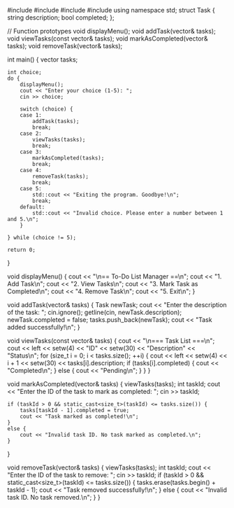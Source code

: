 
#include <iostream>
#include <vector>
#include <iomanip>
#include <string>
using namespace std;
struct Task {
    string description;
    bool completed;
};

// Function prototypes
void displayMenu();
void addTask(vector<Task>& tasks);
void viewTasks(const vector<Task>& tasks);
void markAsCompleted(vector<Task>& tasks);
void removeTask(vector<Task>& tasks);

int main() {
    vector<Task> tasks;

    int choice;
    do {
        displayMenu();
        cout << "Enter your choice (1-5): ";
        cin >> choice;

        switch (choice) {
        case 1:
            addTask(tasks);
            break;
        case 2:
            viewTasks(tasks);
            break;
        case 3:
            markAsCompleted(tasks);
            break;
        case 4:
            removeTask(tasks);
            break;
        case 5:
            std::cout << "Exiting the program. Goodbye!\n";
            break;
        default:
            std::cout << "Invalid choice. Please enter a number between 1 and 5.\n";
        }

    } while (choice != 5);

    return 0;
}

void displayMenu() {
    cout << "\n== To-Do List Manager ==\n";
    cout << "1. Add Task\n";
    cout << "2. View Tasks\n";
    cout << "3. Mark Task as Completed\n";
    cout << "4. Remove Task\n";
    cout << "5. Exit\n";
}

void addTask(vector<Task>& tasks) {
    Task newTask;
    cout << "Enter the description of the task: ";
    cin.ignore();
    getline(cin, newTask.description);
    newTask.completed = false;
    tasks.push_back(newTask);
    cout << "Task added successfully!\n";
}

void viewTasks(const vector<Task>& tasks) {
    cout << "\n=== Task List ===\n";
    cout << left << setw(4) << "ID" << setw(30) << "Description" << "Status\n";
    for (size_t i = 0; i < tasks.size(); ++i) {
        cout << left << setw(4) << i + 1 << setw(30) << tasks[i].description;
        if (tasks[i].completed) {
            cout << "Completed\n";
        }
        else {
            cout << "Pending\n";
        }
    }
}

void markAsCompleted(vector<Task>& tasks) {
    viewTasks(tasks);
    int taskId;
    cout << "Enter the ID of the task to mark as completed: ";
    cin >> taskId;

    if (taskId > 0 && static_cast<size_t>(taskId) <= tasks.size()) {
        tasks[taskId - 1].completed = true;
        cout << "Task marked as completed!\n";
    }
    else {
        cout << "Invalid task ID. No task marked as completed.\n";
    }
}

void removeTask(vector<Task>& tasks) {
    viewTasks(tasks);
    int taskId;
    cout << "Enter the ID of the task to remove: ";
    cin >> taskId;
    if (taskId > 0 && static_cast<size_t>(taskId) <= tasks.size()) {
        tasks.erase(tasks.begin() + taskId - 1);
        cout << "Task removed successfully!\n";
    }
    else {
        cout << "Invalid task ID. No task removed.\n";
    }
}
